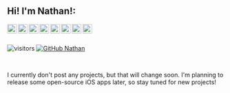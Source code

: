## Hi! I'm Nathan!:
<a href="https://ww.lua.org/">
  <img align="left" alt="Lua" width="22px" src="https://simpleicons.org/icons/lua.svg" />
</a>
<a href="https://swift.org/">
  <img align="left" alt="Swift" width="22px" src="https://simpleicons.org/icons/swift.svg" />
</a>
<a href="https://en.cppreference.com/w/c/language">
  <img align="left" alt="C" width="22px" src="https://simpleicons.org/icons/c.svg" />
</a>
<a href="https://isocpp.org/">
  <img align="left" alt="C++" width="22px" src="https://simpleicons.org/icons/cplusplus.svg" />
</a>
<a href="https://python.org">
  <img align="left" alt="Python" width="22px" src="https://simpleicons.org/icons/python.svg" />
</a>
<a href="https://developer.apple.com/documentation/objectivec">
  <img align="left" alt="Objective-C" width="22px" src="https://simpleicons.org/icons/apple.svg" />
</a>
<a href="https://javascript.com">
  <img align="left" alt="JavaScript" width="22px" src="https://simpleicons.org/icons/javascript.svg" />
</a>
<a href="https://www.apple.com/ios/">
  <img align="left" alt="iOS" width="22px" src="https://simpleicons.org/icons/ios.svg" />
</a>

<br><br>

![visitors](https://visitor-badge.glitch.me/badge?page_id=Nathanator1.visitor-badge)
[![GitHub Nathan](https://img.shields.io/github/followers/Nathanator1?label=follow&style=social)](https://github.com/Nathanator1)

<br>

I currently don't post any projects, but that will change soon. I'm planning to release some open-source iOS apps later, so stay tuned for new projects!
